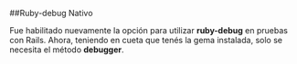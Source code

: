 ##Ruby-debug Nativo

Fue habilitado nuevamente la opción para utilizar **ruby-debug** en pruebas con Rails. Ahora, teniendo en cueta que tenés la gema instalada, solo se necesita el método **debugger**.
